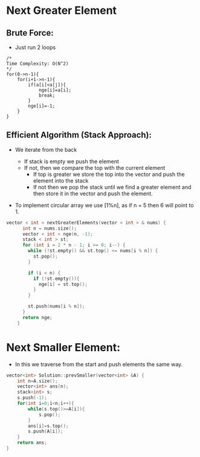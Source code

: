 # Next Greater Element

## Brute Force:
- Just run 2 loops
```
/*
Time Complexity: O(N^2)
*/
for(0->n-1){
    for(i+1->n-1){
        if(a[i]<a[j]){
            nge[i]=a[i];
            break;
        }
        nge[i]=-1;
    }
}
```

## Efficient Algorithm (Stack Approach):
- We iterate from the back
    - If stack is empty we push the element
    - If not, then we compare the top with the current element
        - If top is greater we store the top into the vector and push the element into the stack
        - If not then we pop the stack until we find a greater element and then store it in the vector and push the element.

- To implement circular array we use [1%n],
as if n = 5 then 6 will point to 1.

```cpp
vector < int > nextGreaterElements(vector < int > & nums) {
      int n = nums.size();
      vector < int > nge(n, -1);
      stack < int > st;
      for (int i = 2 * n - 1; i >= 0; i--) {
        while (!st.empty() && st.top() <= nums[i % n]) {
          st.pop();
        }

        if (i < n) {
          if (!st.empty()){
            nge[i] = st.top();
          }
        }

        st.push(nums[i % n]);
      }
      return nge;
    }
```

# Next Smaller Element:
- In this we traverse from the start and push elements the same way.
```cpp
vector<int> Solution::prevSmaller(vector<int> &A) {
    int n=A.size();
    vector<int> ans(n);
    stack<int> s;
    s.push(-1);
    for(int i=0;i<n;i++){
        while(s.top()>=A[i]){
            s.pop();
        }
        ans[i]=s.top();
        s.push(A[i]);
    }
    return ans;
}
```